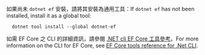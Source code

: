 <span data-ttu-id="53483-101">如果尚未 `dotnet ef` 安裝，請將其安裝為通用工具：</span><span class="sxs-lookup"><span data-stu-id="53483-101">If `dotnet ef` has not been installed, install it as a global tool:</span></span>

```dotnetcli
  dotnet tool install --global dotnet-ef
```

<span data-ttu-id="53483-102">如需 EF Core 之 CLI 的詳細資訊，請參閱 [.NET cli EF Core 工具參考](/ef/core/miscellaneous/cli/dotnet)。</span><span class="sxs-lookup"><span data-stu-id="53483-102">For more information on the CLI for EF Core, see [EF Core tools reference for .Net CLI](/ef/core/miscellaneous/cli/dotnet).</span></span>